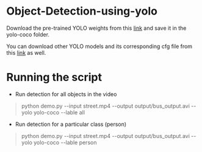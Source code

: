 # Object-Detection-using-yolo
Download the pre-trained YOLO weights from this [link](https://drive.google.com/drive/folders/1OF3MJGXVZKgDZ9f4E--3JH0AJdC6Sk2o?usp=sharing) and save it in the yolo-coco folder.

You can download other YOLO models and its corresponding cfg file from this [link](https://pjreddie.com/darknet/yolo/) as well.

# Running the script

- Run detection for all objects in the video
> python demo.py --input street.mp4 --output output/bus_output.avi --yolo yolo-coco --lable all
 
- Run detection for a particular class (person)
> python demo.py --input street.mp4 --output output/bus_output.avi --yolo yolo-coco --lable person
